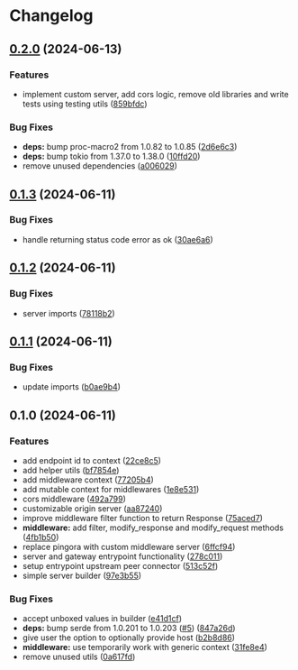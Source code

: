 # Changelog

## [0.2.0](https://github.com/majksa-dev/rust-gateway/compare/v0.1.3...v0.2.0) (2024-06-13)


### Features

* implement custom server, add cors logic, remove old libraries and write tests using testing utils ([859bfdc](https://github.com/majksa-dev/rust-gateway/commit/859bfdc9cb9a1adccedf50bca64c13369784b54f))


### Bug Fixes

* **deps:** bump proc-macro2 from 1.0.82 to 1.0.85 ([2d6e6c3](https://github.com/majksa-dev/rust-gateway/commit/2d6e6c333fb492e6fe35b084398adfe5b3fe23b4))
* **deps:** bump tokio from 1.37.0 to 1.38.0 ([10ffd20](https://github.com/majksa-dev/rust-gateway/commit/10ffd20d4d8db2df6329ca05069e2ee0c99dcdb6))
* remove unused dependencies ([a006029](https://github.com/majksa-dev/rust-gateway/commit/a0060294f1cab8d48149180b6a75d9d4eb70652f))

## [0.1.3](https://github.com/majksa-dev/rust-gateway/compare/v0.1.2...v0.1.3) (2024-06-11)


### Bug Fixes

* handle returning status code error as ok ([30ae6a6](https://github.com/majksa-dev/rust-gateway/commit/30ae6a69a38d04ae6ff7f8818549d7d161a06b74))

## [0.1.2](https://github.com/majksa-dev/rust-gateway/compare/v0.1.1...v0.1.2) (2024-06-11)


### Bug Fixes

* server imports ([78118b2](https://github.com/majksa-dev/rust-gateway/commit/78118b2a4b5fe2d116d72612a478441262701968))

## [0.1.1](https://github.com/majksa-dev/rust-gateway/compare/v0.1.0...v0.1.1) (2024-06-11)


### Bug Fixes

* update imports ([b0ae9b4](https://github.com/majksa-dev/rust-gateway/commit/b0ae9b465e4577a913e447b435c5c1b6fbe43cbf))

## 0.1.0 (2024-06-11)


### Features

* add endpoint id to context ([22ce8c5](https://github.com/majksa-dev/rust-gateway/commit/22ce8c540b6e9d45b834b16176ae717cd04f47f3))
* add helper utils ([bf7854e](https://github.com/majksa-dev/rust-gateway/commit/bf7854e40bdeb9ab3992f207bd02b28bde7acd1c))
* add middleware context ([77205b4](https://github.com/majksa-dev/rust-gateway/commit/77205b4758184cdf20b8a2f2cad138c3651c9dd4))
* add mutable context for middlewares ([1e8e531](https://github.com/majksa-dev/rust-gateway/commit/1e8e531b913907872be673005460b490c0d2485c))
* cors middleware ([492a799](https://github.com/majksa-dev/rust-gateway/commit/492a79901d93be9d8520d0bb1ebaf5bf8e24b54c))
* customizable origin server ([aa87240](https://github.com/majksa-dev/rust-gateway/commit/aa872404277ec5b1ce7bd138e4a363555e152313))
* improve middleware filter function to return Response ([75aced7](https://github.com/majksa-dev/rust-gateway/commit/75aced722490a2cbc0f059edcd27a4a475a7a8f3))
* **middleware:** add filter, modify_response and modify_request methods ([4fb1b50](https://github.com/majksa-dev/rust-gateway/commit/4fb1b503c0f6234ed4a052cc2364b75147147c8f))
* replace pingora with custom middleware server ([6ffcf94](https://github.com/majksa-dev/rust-gateway/commit/6ffcf944821d5da329c1acba72e0cc22dfab3d68))
* server and gateway entrypoint functionality ([278c011](https://github.com/majksa-dev/rust-gateway/commit/278c0115c8c6588093a253f254d5e6a9a84fb589))
* setup entrypoint upstream peer connector ([513c52f](https://github.com/majksa-dev/rust-gateway/commit/513c52fd78d0bd490214ef3ec4fae07ac084083b))
* simple server builder ([97e3b55](https://github.com/majksa-dev/rust-gateway/commit/97e3b55a466c30be9357a9e7754716b341c7905a))


### Bug Fixes

* accept unboxed values in builder ([e41d1cf](https://github.com/majksa-dev/rust-gateway/commit/e41d1cf31c8f9f5edaf39d613f10d253ed574d0e))
* **deps:** bump serde from 1.0.201 to 1.0.203 ([#5](https://github.com/majksa-dev/rust-gateway/issues/5)) ([847a26d](https://github.com/majksa-dev/rust-gateway/commit/847a26deeba57c9d5ccaea5323a3801c918480b0))
* give user the option to optionally provide host ([b2b8d86](https://github.com/majksa-dev/rust-gateway/commit/b2b8d866bdefc829d6816aecc45b56ea5c28994e))
* **middleware:** use temporarily work with generic context ([31fe8e4](https://github.com/majksa-dev/rust-gateway/commit/31fe8e498edd2c9500cfc3c4accd3d8a5f338611))
* remove unused utils ([0a617fd](https://github.com/majksa-dev/rust-gateway/commit/0a617fdbd16761f6242f1573ae11cc63883f2129))
